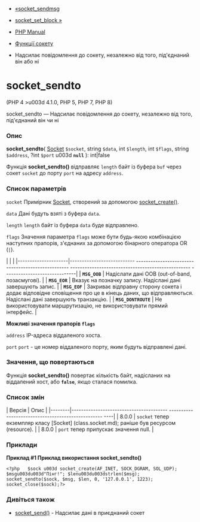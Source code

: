 - [«socket_sendmsg](function.socket-sendmsg.md)
- [socket_set_block »](function.socket-set-block.md)

- [PHP Manual](index.md)
- [Функції сокету](ref.sockets.md)
- Надсилає повідомлення до сокету, незалежно від того, під'єднаний він або
ні

# socket_sendto

(PHP 4 \>u003d 4.1.0, PHP 5, PHP 7, PHP 8)

socket_sendto — Надсилає повідомлення до сокету, незалежно від того,
під'єднаний він чи ні

### Опис

**socket_sendto**(
[Socket](class.socket.md) `$socket`,
string `$data`,
int `$length`,
int `$flags`,
string `$address`,
?int `$port` u003d **`null`**
): int\|false

Функція **socket_sendto()** відправляє `length` байт із буфера `buf`
через сокет `socket` до порту `port` на адресу `address`.

### Список параметрів

`socket`
Примірник [Socket](class.socket.md), створений за допомогою
[socket_create()](function.socket-create.md).

`data`
Дані будуть взяті з буфера `data`.

`length`
`length` байт із буфера `data` буде відправлено.

`flags`
Значення параметра `flags` може бути будь-якою комбінацією наступних
прапорів, з'єднаних за допомогою бінарного оператора OR (`|`).

| | |
|---------------------|--------------------------- -------------------------------------------------- -------------------------------------------------- ------------------------------|
| **`MSG_OOB`** | Надіслати дані OOB (out-of-band, позасмугові). |
| **`MSG_EOR`** | Вказує на позначку запису. Надіслані дані завершують запис. |
| **`MSG_EOF`** | Закриває відправну сторону сокета і додає відповідне сповіщення про це в кінець даних, що відправляються. Надіслані дані завершують транзакцію. |
| **`MSG_DONTROUTE`** | Не використовувати маршрутизацію, не використовувати прямий інтерфейс. |

**Можливі значення прапорів `flags`**

`address`
IP-адреса віддаленого хоста.

`port`
`port` - це номер віддаленого порту, яким будуть відправлені
дані.

### Значення, що повертаються

Функція **socket_sendto()** повертає кількість байт, надісланих на
віддалений хост, або **`false`**, якщо сталася помилка.

### Список змін

| Версія | Опис |
|--------|---------------------------------------- -------------------------------------------------- ----|
| 8.0.0 | `socket` тепер екземпляр класу [Socket] (class.socket.md); раніше був ресурсом (resource). |
| 8.0.0 | `port` тепер припускає значення null. |

### Приклади

**Приклад #1 Приклад використання **socket_sendto()****

`<?php   $sock u003d socket_create(AF_INET, SOCK_DGRAM, SOL_UDP); $msgu003du003d"Пінг!"; $lenu003du003dstrlen($msg); socket_sendto($sock, $msg, $len, 0, '127.0.0.1', 1223); socket_close($sock);?> `

### Дивіться також

- [socket_send()](function.socket-send.md) - Надсилає дані в
приєднаний сокет
